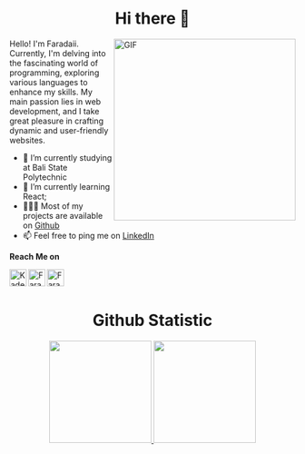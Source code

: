 <h1 align="center">Hi there 👋</h1>

<img align="right" alt="GIF" src="https://raw.githubusercontent.com/rahul-jha98/rahul-jha98/main/techstack.gif" width="320px"/>
  
Hello! I'm Faradaii. Currently, I'm delving into the fascinating world of programming, exploring various languages to enhance my skills. My main passion lies in web development, and I take great pleasure in crafting dynamic and user-friendly websites.

- 🔭   I’m currently studying at Bali State Polytechnic
- 🌱   I’m currently learning React;
- 👨🏻‍💻   Most of my projects are available on <a href="https://github.com/faradaii">Github</a>
- 📫   Feel free to ping me on <a href="https://linkedin.com/in/kadek-faraday-107665251" target="_blank"> LinkedIn </a>

**Reach Me on**

<a href="https://linkedin.com/in/kadek-faraday-107665251" target="_blank"><img align="left" alt="Kadek Faraday | LinkedIn" width="30px" src="https://github.com/Faradaii/Faradaii/assets/114233356/193db9fe-0f22-4b42-8fc2-6ba31ef0dd59" /> </a>
<a href="https://dribbble.com/par_d" target="_blank"><img align="left" alt="Faradaii | Dribbble" width="30px" src="https://github.com/Faradaii/Faradaii/assets/114233356/a050ad64-2558-43f4-8bfc-0d606285b0ce" /> </a>
<a href="https://instagram.com/k.tfrdy" target="_blank"><img align="left" alt="Faradaii | Dribbble" width="30px" src="https://github.com/Faradaii/Faradaii/assets/114233356/ac409bbf-7ae5-479b-9634-c570f5107c6d" /></a>


<br/>
<br/>
<h1 align="center">Github Statistic</h1>
<p align="center">
<a href="https://github.com/Faradaii">
   <img height="180em" src="https://github-readme-stats.vercel.app/api?username=Faradaii&show_icons=true&theme=dark"/>
  <img height="180em" src="https://github-readme-stats.vercel.app/api/top-langs/?username=Faradaii&layout=compact&theme=dark"/>
</a>
</p>
